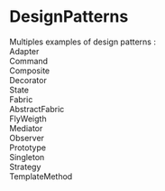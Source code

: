 # DesignPatterns
Multiples examples of design patterns : \
Adapter \
Command \
Composite \
Decorator \
State \
Fabric \
AbstractFabric \
FlyWeigth \
Mediator \
Observer \
Prototype \
Singleton \
Strategy \
TemplateMethod
